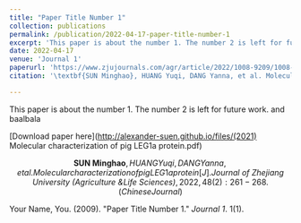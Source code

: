 ```yaml
---
title: "Paper Title Number 1"
collection: publications
permalink: /publication/2022-04-17-paper-title-number-1
excerpt: 'This paper is about the number 1. The number 2 is left for future work.'
date: 2022-04-17
venue: 'Journal 1'
paperurl: 'https://www.zjujournals.com/agr/article/2022/1008-9209/1008-9209-2022-48-2-261.shtml'
citation: '\textbf{SUN Minghao}, HUANG Yuqi, DANG Yanna, et al. Molecular characterization of pig LEG1a protein[J]. \textit{Journal of Zhejiang University (Agriculture \& Life Sciences)}, 2022, 48(2): 261-268. (Chinese Journal)}'

---
```

This paper is about the number 1. The number 2 is left for future work. and baalbala

[Download paper here](http://alexander-suen.github.io/files/(2021) Molecular characterization of pig LEG1a protein.pdf)

$$\textbf{SUN Minghao}, HUANG Yuqi, DANG Yanna, et al. Molecular characterization of pig LEG1a protein[J]. \textit{Journal of Zhejiang University (Agriculture \& Life Sciences)}, 2022, 48(2): 261-268. (Chinese Journal)$$

Your Name, You. (2009). "Paper Title Number 1." <i>Journal 1</i>. 1(1).